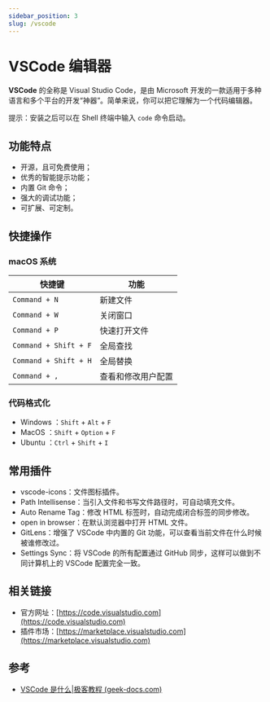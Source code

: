 ```yaml
---
sidebar_position: 3
slug: /vscode
---
```


# VSCode 编辑器



**VSCode** 的全称是 Visual Studio Code，是由 Microsoft 开发的一款适用于多种语言和多个平台的开发“神器”。简单来说，你可以把它理解为一个代码编辑器。

提示：安装之后可以在 Shell 终端中输入 `code` 命令启动。



## 功能特点

- 开源，且可免费使用；
- 优秀的智能提示功能；
- 内置 Git 命令；
- 强大的调试功能；
- 可扩展、可定制。



## 快捷操作

### macOS 系统

| 快捷键                | 功能               |
| --------------------- | ------------------ |
| `Command + N`         | 新建文件           |
| `Command + W`         | 关闭窗口           |
| `Command + P`         | 快速打开文件       |
| `Command + Shift + F` | 全局查找           |
| `Command + Shift + H` | 全局替换           |
| `Command + ,`         | 查看和修改用户配置 |



### 代码格式化

- Windows ：`Shift` + `Alt` + `F`
- MacOS ：`Shift` + `Option` + `F`
- Ubuntu ：`Ctrl` + `Shift` + `I`



## 常用插件

- vscode-icons：文件图标插件。
- Path Intellisense：当引入文件和书写文件路径时，可自动填充文件。
- Auto Rename Tag：修改 HTML 标签时，自动完成闭合标签的同步修改。
- open in browser：在默认浏览器中打开 HTML 文件。
- GitLens：增强了 VSCode 中内置的 Git 功能，可以查看当前文件在什么时候被谁修改过。
- Settings Sync：将 VSCode 的所有配置通过 GitHub 同步，这样可以做到不同计算机上的 VSCode 配置完全一致。



## 相关链接

- 官方网址：[https://code.visualstudio.com](https://code.visualstudio.com)
- 插件市场：[https://marketplace.visualstudio.com](https://marketplace.visualstudio.com)



## 参考

- [VSCode 是什么|极客教程 (geek-docs.com)](https://geek-docs.com/vscode/vscode-tutorials/what-is-vscode.html)


